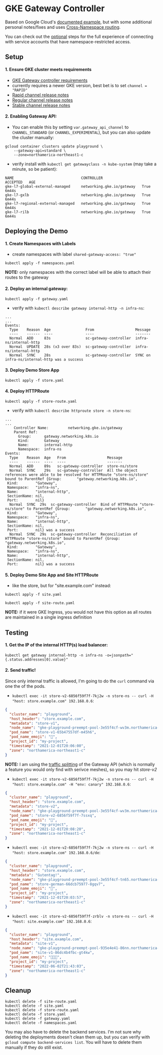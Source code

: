 # GKE Gateway Controller

Based on Google Cloud's [documented example](https://cloud.google.com/kubernetes-engine/docs/how-to/deploying-gateways), but with some additional personal notes/fixes and uses [Cross-Namespace routing](https://gateway-api.sigs.k8s.io/v1alpha2/guides/multiple-ns/).

You can check out the [optional](./optional/README.md) steps for the full experience of connecting with service accounts that have namespace-restricted access.


## Setup
#### 1. Ensure GKE cluster meets requirements
- [GKE Gateway controller requirements](https://cloud.google.com/kubernetes-engine/docs/how-to/deploying-gateways#requirements)
- currently requires a newer GKE version, best bet is to set `channel = "RAPID"`
- [Rapid channel release notes](https://cloud.google.com/kubernetes-engine/docs/release-notes-rapid)
- [Regular channel release notes](https://cloud.google.com/kubernetes-engine/docs/release-notes-regular)
- [Stable channel release notes](https://cloud.google.com/kubernetes-engine/docs/release-notes-stable)

#### 2. Enabling Gateway API:
- You can enable this by setting `var.gateway_api_channel` to `CHANNEL_STANDARD` (or `CHANNEL_EXPERIMENTAL`), but you can also update the cluster manually:
```
gcloud container clusters update playground \
    --gateway-api=standard \
    --zone=northamerica-northeast1-c
```

- verify install with `kubectl get gatewayclass -n kube-system` (may take a minute, so be patient):
```console
NAME                               CONTROLLER                  ACCEPTED   AGE
gke-l7-global-external-managed     networking.gke.io/gateway   True       6m44s
gke-l7-gxlb                        networking.gke.io/gateway   True       6m44s
gke-l7-regional-external-managed   networking.gke.io/gateway   True       6m44s
gke-l7-rilb                        networking.gke.io/gateway   True       6m44s
```


## Deploying the Demo
#### 1. Create Namespaces with Labels
- create namespaces with label `shared-gateway-access: "true"`
```
kubectl apply -f namespaces.yaml
```

**NOTE:** only namespaces with the correct label will be able to attach their routes to the gateway


#### 2. Deploy an internal gateway: 
```
kubectl apply -f gateway.yaml
```

- verify with `kubectl describe gateway internal-http -n infra-ns`:
```console
...
...
Events:
  Type    Reason  Age                From                   Message
  ----    ------  ----               ----                   -------
  Normal  ADD     83s                sc-gateway-controller  infra-ns/internal-http
  Normal  UPDATE  28s (x3 over 83s)  sc-gateway-controller  infra-ns/internal-http
  Normal  SYNC    28s                sc-gateway-controller  SYNC on infra-ns/internal-http was a success
```


#### 3. Deploy Demo Store App
```
kubectl apply -f store.yaml
```


#### 4. Deploy HTTPRoute 
```
kubectl apply -f store-route.yaml
```

- verify with `kubectl describe httproute store -n store-ns`:
```console
...
...
    Controller Name:         networking.gke.io/gateway
    Parent Ref:
      Group:      gateway.networking.k8s.io
      Kind:       Gateway
      Name:       internal-http
      Namespace:  infra-ns
Events:
  Type    Reason  Age   From                   Message
  ----    ------  ----  ----                   -------
  Normal  ADD     89s   sc-gateway-controller  store-ns/store
  Normal  SYNC    29s   sc-gateway-controller  All the object references were able to be resolved for HTTPRoute "store-ns/store" bound to ParentRef {Group:       "gateway.networking.k8s.io",
 Kind:        "Gateway",
 Namespace:   "infra-ns",
 Name:        "internal-http",
 SectionName: nil,
 Port:        nil}
  Normal  SYNC  29s  sc-gateway-controller  Bind of HTTPRoute "store-ns/store" to ParentRef {Group:       "gateway.networking.k8s.io",
 Kind:        "Gateway",
 Namespace:   "infra-ns",
 Name:        "internal-http",
 SectionName: nil,
 Port:        nil} was a success
  Normal  SYNC  29s  sc-gateway-controller  Reconciliation of HTTPRoute "store-ns/store" bound to ParentRef {Group:       "gateway.networking.k8s.io",
 Kind:        "Gateway",
 Namespace:   "infra-ns",
 Name:        "internal-http",
 SectionName: nil,
 Port:        nil} was a success
```


#### 5. Deploy Demo Site App and Site HTTPRoute
- like the store, but for "site.example.com" instead:
```
kubectl apply -f site.yaml

kubectl apply -f site-route.yaml
```

**NOTE:** if it were GKE Ingress, you would not have this option as all routes are maintained in a single ingress definition


## Testing 
#### 1. Get the IP of the internal HTTP(s) load balancer:
```
kubectl get gateway internal-http -n infra-ns -o=jsonpath="{.status.addresses[0].value}"
```


#### 2. Send traffic!  
Since only internal traffic is allowed, I'm going to do the `curl` command via one the of the pods.

- `kubectl exec -it store-v2-6856f59f7f-7kj2w -n store-ns -- curl -H "host: store.example.com" 192.168.0.6`:
```JSON
{
  "cluster_name": "playground",
  "host_header": "store.example.com",
  "metadata": "store-v1",
  "node_name": "gke-playground-preempt-pool-3e55f4cf-wv3m.northamerica-northeast1-c.c.my-project.internal",
  "pod_name": "store-v1-65b47557df-m45h6",
  "pod_name_emoji": "🙅",
  "project_id": "my-project",
  "timestamp": "2021-12-01T20:06:00",
  "zone": "northamerica-northeast1-c"
}
```
**NOTE:** I am using the [traffic splitting](https://gateway-api.sigs.k8s.io/v1alpha2/guides/traffic-splitting/) of the Gateway API (which is normally a feature you would only find with serivce meshes), so you may hit *store-v2*

- `kubectl exec -it store-v2-6856f59f7f-7kj2w -n store-ns -- curl -H "host: store.example.com" -H "env: canary" 192.168.0.6`:
```JSON
{
  "cluster_name": "playground",
  "host_header": "store.example.com",
  "metadata": "store-v2",
  "node_name": "gke-playground-preempt-pool-3e55f4cf-wv3m.northamerica-northeast1-c.c.my-project.internal",
  "pod_name": "store-v2-6856f59f7f-7ssxq",
  "pod_name_emoji": "💇",
  "project_id": "my-project",
  "timestamp": "2021-12-01T20:08:20",
  "zone": "northamerica-northeast1-c"
}
```

- `kubectl exec -it store-v2-6856f59f7f-7kj2w -n store-ns -- curl -H "host: store.example.com" 192.168.0.6/de`: 
```JSON
{
  "cluster_name": "playground",
  "host_header": "store.example.com",
  "metadata": "Gutentag!",
  "node_name": "gke-playground-preempt-pool-3e55f4cf-tn65.northamerica-northeast1-c.c.my-project.internal",
  "pod_name": "store-german-66dcb75977-8gqv7",
  "pod_name_emoji": "🧗",
  "project_id": "my-project",
  "timestamp": "2021-12-01T20:03:57",
  "zone": "northamerica-northeast1-c"
}
```

- `kubectl exec -it store-v2-6856f59f7f-zrblv -n store-ns -- curl -H "host: site.example.com" 192.168.0.6`:
```JSON
{
  "cluster_name": "playground",
  "host_header": "site.example.com",
  "metadata": "site-v1",
  "node_name": "gke-playground-preempt-pool-935e4e41-86nn.northamerica-northeast1-c.c.my-project.internal",
  "pod_name": "site-v1-86dc4b4fbc-gt4kw",
  "pod_name_emoji": "👨🏾‍🔬",
  "project_id": "my-project",
  "timestamp": "2022-06-02T21:43:03",
  "zone": "northamerica-northeast1-c"
}
```


## Cleanup
```
kubectl delete -f site-route.yaml
kubectl delete -f site.yaml
kubectl delete -f store-route.yaml
kubectl delete -f store.yaml
kubectl delete -f gateway.yaml
kubectl delete -f namespaces.yaml
```

You may also have to delete the backend services. I'm not sure why deleting the deployments doesn't clean them up, but you can verify with `gcloud compute backend-services list`.  You will have to delete them manually if they do still exist.

